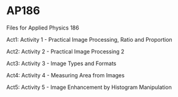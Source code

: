 # AP186
Files for Applied Physics 186 <p>
Act1: Activity 1 - Practical Image Processing, Ratio and Proportion <p>
Act2: Activity 2 - Practical Image Processing 2 <p>
Act3: Activity 3 - Image Types and Formats <p>
Act4: Activity 4 - Measuring Area from Images <p>
Act5: Activity 5 - Image Enhancement by Histogram Manipulation
